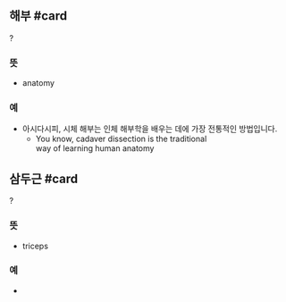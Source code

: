 ## 해부 #card
?
### 뜻
- anatomy
### 예
- 아시다시피, 시체 해부는 인체 해부학을 배우는 데에 가장 전통적인 방법입니다.
	- You know, cadaver dissection is the traditional way of learning human anatomy

## 삼두근 #card
?
### 뜻
- triceps
### 예
-
<!--SR:!2024-11-23,17,250-->

